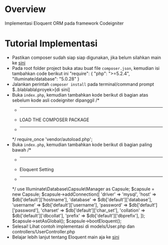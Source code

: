 # Overview
Implementasi Eloquent ORM pada framework Codeigniter

# Tutorial Implementasi
- Pastikan composer sudah siap siap digunakan, jika belum silahkan main ke [sini](https://getcomposer.org)
- Pada root folder project buka atau buat file `composer.json`, kemudian isi tambahkan code berikut ini
	"require": {
		"php": ">=5.2.4",
        "illuminate/database": "5.0.28"
	}
- Jalankan perintah `composer install` pada terminal/command prompt $..blablabla\proyek>[di sini]
- Buka `index.php`, kemudian tambahkan kode berikut di bagian atas sebelum kode asli codeigniter dipanggil
	/*
	 * --------------------------------------------------------------------
	 * LOAD THE COMPOSER PACKAGE
	 * --------------------------------------------------------------------
	 */
	require_once 'vendor/autoload.php';
- Buka `index.php`, kemudian tambahkan kode berikut di bagian paling bawah
	/*
	 * --------------------------------------------------------------------
	 * Eloquent Setting
	 * --------------------------------------------------------------------
	 */
	use Illuminate\Database\Capsule\Manager as Capsule;
	$capsule = new Capsule;
	$capsule->addConnection([
	    'driver'    => 'mysql',
	    'host'      => $db['default']['hostname'],
	    'database'  => $db['default']['database'],
	    'username'  => $db['default']['username'],
	    'password'  => $db['default']['password'],
	    'charset'   => $db['default']['char_set'],
	    'collation' => $db['default']['dbcollat'],
	    'prefix'    => $db['default']['dbprefix'],
	]);
	$capsule->setAsGlobal();
	$capsule->bootEloquent();
- Selesai! Lihat contoh implementasi di models/User.php dan controllers/UserController.php
- Belajar lebih lanjut tentang Eloquent main aja ke [sini](https://laravel.com/docs/5.2/eloquent)
